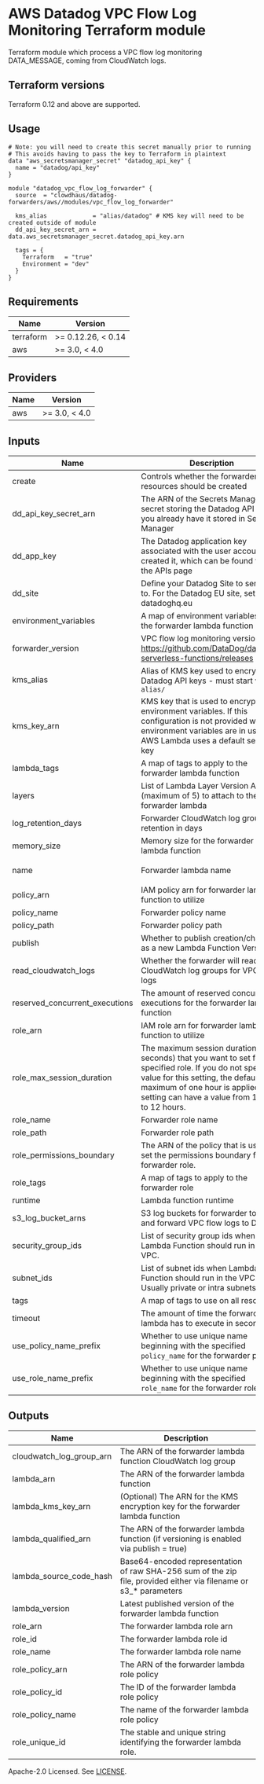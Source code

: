 # AWS Datadog VPC Flow Log Monitoring Terraform module

Terraform module which process a VPC flow log monitoring DATA_MESSAGE, coming from CloudWatch logs.

## Terraform versions

Terraform 0.12 and above are supported.

## Usage

```hcl
# Note: you will need to create this secret manually prior to running
# This avoids having to pass the key to Terraform in plaintext
data "aws_secretsmanager_secret" "datadog_api_key" {
  name = "datadog/api_key"
}

module "datadog_vpc_flow_log_forwarder" {
  source  = "clowdhaus/datadog-forwarders/aws//modules/vpc_flow_log_forwarder"

  kms_alias             = "alias/datadog" # KMS key will need to be created outside of module
  dd_api_key_secret_arn = data.aws_secretsmanager_secret.datadog_api_key.arn

  tags = {
    Terraform   = "true"
    Environment = "dev"
  }
}
```

<!-- BEGINNING OF PRE-COMMIT-TERRAFORM DOCS HOOK -->
## Requirements

| Name | Version |
|------|---------|
| terraform | >= 0.12.26, < 0.14 |
| aws | >= 3.0, < 4.0 |

## Providers

| Name | Version |
|------|---------|
| aws | >= 3.0, < 4.0 |

## Inputs

| Name | Description | Type | Default | Required |
|------|-------------|------|---------|:--------:|
| create | Controls whether the forwarder resources should be created | `bool` | `true` | no |
| dd\_api\_key\_secret\_arn | The ARN of the Secrets Manager secret storing the Datadog API key, if you already have it stored in Secrets Manager | `string` | `""` | no |
| dd\_app\_key | The Datadog application key associated with the user account that created it, which can be found from the APIs page | `string` | `""` | no |
| dd\_site | Define your Datadog Site to send data to. For the Datadog EU site, set to datadoghq.eu | `string` | `"datadoghq.com"` | no |
| environment\_variables | A map of environment variables for the forwarder lambda function | `map(string)` | `{}` | no |
| forwarder\_version | VPC flow log monitoring version - see https://github.com/DataDog/datadog-serverless-functions/releases | `string` | `"3.21.0"` | no |
| kms\_alias | Alias of KMS key used to encrypt the Datadog API keys - must start with `alias/` | `string` | n/a | yes |
| kms\_key\_arn | KMS key that is used to encrypt environment variables. If this configuration is not provided when environment variables are in use, AWS Lambda uses a default service key | `string` | `null` | no |
| lambda\_tags | A map of tags to apply to the forwarder lambda function | `map(string)` | `{}` | no |
| layers | List of Lambda Layer Version ARNs (maximum of 5) to attach to the forwarder lambda | `list(string)` | `[]` | no |
| log\_retention\_days | Forwarder CloudWatch log group retention in days | `number` | `7` | no |
| memory\_size | Memory size for the forwarder lambda function | `number` | `256` | no |
| name | Forwarder lambda name | `string` | `"datadog-vpc-flow-log-forwarder"` | no |
| policy\_arn | IAM policy arn for forwarder lambda function to utilize | `string` | `""` | no |
| policy\_name | Forwarder policy name | `string` | `""` | no |
| policy\_path | Forwarder policy path | `string` | `null` | no |
| publish | Whether to publish creation/change as a new Lambda Function Version | `bool` | `false` | no |
| read\_cloudwatch\_logs | Whether the forwarder will read CloudWatch log groups for VPC flow logs | `bool` | `false` | no |
| reserved\_concurrent\_executions | The amount of reserved concurrent executions for the forwarder lambda function | `number` | `10` | no |
| role\_arn | IAM role arn for forwarder lambda function to utilize | `string` | `""` | no |
| role\_max\_session\_duration | The maximum session duration (in seconds) that you want to set for the specified role. If you do not specify a value for this setting, the default maximum of one hour is applied. This setting can have a value from 1 hour to 12 hours. | `number` | `null` | no |
| role\_name | Forwarder role name | `string` | `""` | no |
| role\_path | Forwarder role path | `string` | `null` | no |
| role\_permissions\_boundary | The ARN of the policy that is used to set the permissions boundary for the forwarder role. | `string` | `null` | no |
| role\_tags | A map of tags to apply to the forwarder role | `map(string)` | `{}` | no |
| runtime | Lambda function runtime | `string` | `"python2.7"` | no |
| s3\_log\_bucket\_arns | S3 log buckets for forwarder to read and forward VPC flow logs to Datadog | `list(string)` | `[]` | no |
| security\_group\_ids | List of security group ids when Lambda Function should run in the VPC. | `list(string)` | `null` | no |
| subnet\_ids | List of subnet ids when Lambda Function should run in the VPC. Usually private or intra subnets. | `list(string)` | `null` | no |
| tags | A map of tags to use on all resources | `map(string)` | `{}` | no |
| timeout | The amount of time the forwarder lambda has to execute in seconds | `number` | `10` | no |
| use\_policy\_name\_prefix | Whether to use unique name beginning with the specified `policy_name` for the forwarder policy | `bool` | `false` | no |
| use\_role\_name\_prefix | Whether to use unique name beginning with the specified `role_name` for the forwarder role | `bool` | `false` | no |

## Outputs

| Name | Description |
|------|-------------|
| cloudwatch\_log\_group\_arn | The ARN of the forwarder lambda function CloudWatch log group |
| lambda\_arn | The ARN of the forwarder lambda function |
| lambda\_kms\_key\_arn | (Optional) The ARN for the KMS encryption key for the forwarder lambda function |
| lambda\_qualified\_arn | The ARN of the forwarder lambda function (if versioning is enabled via publish = true) |
| lambda\_source\_code\_hash | Base64-encoded representation of raw SHA-256 sum of the zip file, provided either via filename or s3\_\* parameters |
| lambda\_version | Latest published version of the forwarder lambda function |
| role\_arn | The forwarder lambda role arn |
| role\_id | The forwarder lambda role id |
| role\_name | The forwarder lambda role name |
| role\_policy\_arn | The ARN of the forwarder lambda role policy |
| role\_policy\_id | The ID of the forwarder lambda role policy |
| role\_policy\_name | The name of the forwarder lambda role policy |
| role\_unique\_id | The stable and unique string identifying the forwarder lambda role. |

<!-- END OF PRE-COMMIT-TERRAFORM DOCS HOOK -->

Apache-2.0 Licensed. See [LICENSE](../../LICENSE).
